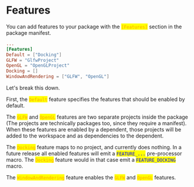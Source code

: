 # Features

You can add features to your package with the <mark style="color:orange;">`[Features]`</mark> section in the package manifest.

```toml
...
[Features]
Default = ["Docking"]
GLFW = "GlfwProject"
OpenGL = "OpenGLProject"
Docking = []
WindowAndRendering = ["GLFW", "OpenGL"]
```

Let's break this down.

First, the <mark style="color:orange;">`Default`</mark> <mark style="color:orange;"></mark><mark style="color:orange;"></mark> feature specifies the features that should be enabled by default.

The <mark style="color:orange;">`GLFW`</mark> <mark style="color:orange;"></mark><mark style="color:orange;"></mark> and <mark style="color:orange;">`OpenGL`</mark> <mark style="color:orange;"></mark><mark style="color:orange;"></mark> features are two separate projects inside the package (The projects are technically packages too, since they require a manifest). When these features are enabled by a dependent, those projects will be added to the workspace and as dependencies to the dependent.

The <mark style="color:orange;">`Docking`</mark> <mark style="color:orange;"></mark><mark style="color:orange;"></mark> feature maps to no project, and currently does nothing. In a future release all enabled features will emit a <mark style="color:blue;">`FEATURE_...`</mark> pre-processor macro. The <mark style="color:orange;">`Docking`</mark> <mark style="color:orange;"></mark><mark style="color:orange;"></mark> feature would in that case emit a <mark style="color:blue;">`FEATURE_DOCKING`</mark> <mark style="color:blue;"></mark><mark style="color:blue;"></mark> macro.

The <mark style="color:orange;">`WindowAndRendering`</mark> <mark style="color:orange;"></mark><mark style="color:orange;"></mark> feature enables the <mark style="color:orange;">`GLFW`</mark> <mark style="color:orange;"></mark><mark style="color:orange;"></mark> and <mark style="color:orange;">`OpenGL`</mark> <mark style="color:orange;"></mark><mark style="color:orange;"></mark> features.
